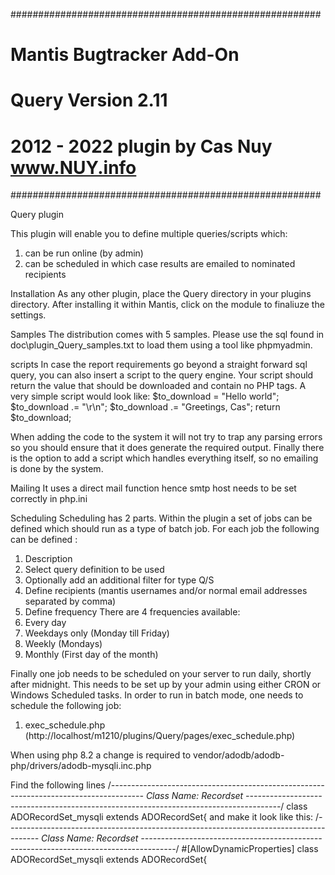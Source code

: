 ########################################################
# 	Mantis Bugtracker Add-On
# 	Query Version 2.11
#	2012 - 2022 plugin by Cas Nuy www.NUY.info
########################################################

Query plugin

This plugin will enable you to define multiple queries/scripts which:
1. can be run online (by admin)
2. can be scheduled in which case results are emailed to nominated recipients

Installation
As any other plugin, place the Query directory in your plugins directory.
After installing it within Mantis, click on the module to finaliuze the settings.

Samples
The distribution comes with 5 samples.
Please use the sql found in doc\plugin_Query_samples.txt to load them using a tool like phpmyadmin.

scripts
In case the report requirements go beyond a straight forward sql query, you can also insert a script to the query engine.
Your script should return the value that should be downloaded and contain no PHP tags.
A very simple script would look like:
$to_download  = "Hello world";
$to_download .= "\r\n";
$to_download .= "Greetings, Cas";
return $to_download;

When adding the code to the system it will not try to trap any parsing errors so you should ensure that it does generate the required output.
Finally there is the option to add a script which handles everything itself, so no emailing is done by the system.

Mailing
It uses a direct mail function hence smtp host needs to be set correctly in php.ini

Scheduling
Scheduling has 2 parts.
Within the plugin a set of jobs can be defined which should run as a type of batch job.
For each job the following  can be defined :
1. Description
2. Select query definition to be used
3. Optionally add an additional  filter for type Q/S
4. Define recipients (mantis usernames and/or normal email addresses separated by comma)
5. Define frequency
There are 4 frequencies available:
1. Every day
2. Weekdays only (Monday till Friday)
3. Weekly (Mondays)
4. Monthly (First day of the month)

Finally one job needs to be scheduled on your server to run daily, shortly after midnight.
This needs to be set up by your admin using either CRON or Windows Scheduled tasks.
In order to run in batch mode, one needs to schedule the following job:
1. exec_schedule.php (http://localhost/m1210/plugins/Query/pages/exec_schedule.php)


When using php 8.2 a change is required to vendor/adodb/adodb-php/drivers/adodb-mysqli.inc.php

Find the following lines
/*--------------------------------------------------------------------------------------
	 Class Name: Recordset
--------------------------------------------------------------------------------------*/
class ADORecordSet_mysqli extends ADORecordSet{
and make it look like this:
/*--------------------------------------------------------------------------------------
	 Class Name: Recordset
--------------------------------------------------------------------------------------*/
#[AllowDynamicProperties]
class ADORecordSet_mysqli extends ADORecordSet{